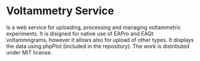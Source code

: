 # Voltammetry Service 
Is a web service for uploading, processing and managing
voltammetric experiments. It is disigned for native use 
of EAPro and EAQt voltammograms, however it allows also
for upload of other types.
It displays the data using phpPlot (included in the
repository).
The work is distributed under MIT license.

